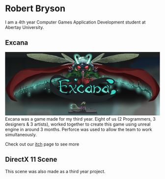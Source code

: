 # Robert Bryson

I am a 4th year Computer Games Application Development student at Abertay University.

## Excana
![Excana Cover](ExcanaBanner.png)
Excana was a game made for my third year. Eight of us (2 Programmers, 3 designers & 3 artists), worked together to create this game using unreal engine in around 3 months.
Perforce was used to allow the team to work simultaneously.

Check out our [itch](https://haresoft-315-25.itch.io/excana) page to see more

## DirectX 11 Scene

This scene was also made as a third year project.
